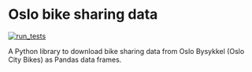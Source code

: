 # Oslo bike sharing data
[![run_tests](https://github.com/visualizards/oslobike/actions/workflows/tests.yml/badge.svg)](https://github.com/visualizards/oslobike/actions/workflows/tests.yml)

A Python library to download bike sharing data from Oslo Bysykkel (Oslo City Bikes) as Pandas data frames.